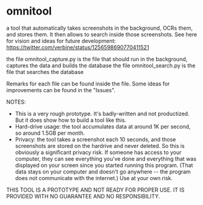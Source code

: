 # omnitool
a tool that automatically takes screenshots in the background, OCRs them, and stores them. It then allows to search inside those screenshots. 
See here for vision and ideas for future development: https://twitter.com/verbine/status/1256598690770411521

the file omnitool_capture.py is the file that should run in the background, captures the data and builds the database
the file omnitool_search.py is the file that searches the database

Remarks for each file can be found inside the file. Some ideas for improvements can be found in the "Issues".

NOTES:
- This is a very rough prototype. It's badly-written and not productized. But it does show how to build a tool like this.
- Hard-drive usage: the tool accumulates data at around 1K per second, so around 1.5GB per month.
- Privacy: the tool takes a screenshot each 10 seconds, and those screenshots are stored on the hardrive and never deleted. So this is obviously a significant privacy risk. If someone has access to your computer, they can see everything you've done and everything that was displayed on your screen since you started running this program. (That data stays on your computer and doesn't go anywhere -- the program does not communicate with the internet.) Use at your own risk.

THIS TOOL IS A PROTOTYPE AND NOT READY FOR PROPER USE. IT IS PROVIDED WITH NO GUARANTEE AND NO RESPONSIBILITY. 
